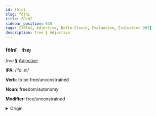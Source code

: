 ```yaml
---
id: fôlnî
slug: fôlnî
title: FÔLNÎ
sidebar_position: 638
tags: [fôlnî, Adjective, Balto-Slavic, Evaluation, Evaluation 203]
description: free § Adjective
---
```


### fôlnî&emsp;<span kind="abugida">ɤ͊ıƨɟ</span>

*free* **§** [Adjective](../../tags/Adjective)

**IPA**: /ˈfol.ni/

**Verb**: to be free/unconstrained

**Noun**: freedom/autonomy

**Modifier**: free/unconstrained

<details>
    <summary>Origin</summary>
    Czech volný [ˈvolniː]<br/>
    <em>Balto-Slavic Language Family</em>
</details>